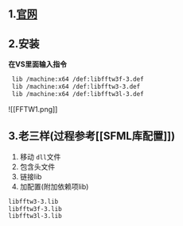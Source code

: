 ## 1.[官网](https://www.fftw.org/download.html)
## 2.安装
**在VS里面输入指令**
```bash
 lib /machine:x64 /def:libfftw3f-3.def
 lib /machine:x64 /def:libfftw3-3.def
 lib /machine:x64 /def:libfftw3l-3.def
```
![[FFTW1.png]]
## 3.老三样(过程参考[[SFML库配置]])
1. 移动 `dll`文件
2. 包含头文件
3. 链接lib
4. 加配置(附加依赖项lib)
```bash
libfftw3-3.lib
libfftw3f-3.lib
libfftw3l-3.lib
```